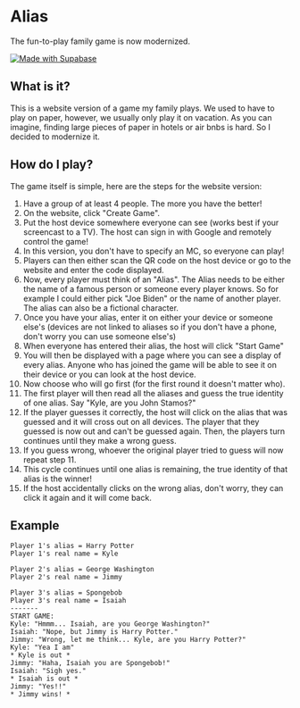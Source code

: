 # Alias
The fun-to-play family game is now modernized.

[![Made with Supabase](https://supabase.com/badge-made-with-supabase-dark.svg)](https://supabase.com)

## What is it?
This is a website version of a game my family plays. We used to have to play on paper, however, we usually only play it on vacation. As you can imagine, finding large pieces of paper in hotels or air bnbs is hard. So I decided to modernize it. 

## How do I play?
The game itself is simple, here are the steps for the website version:
1. Have a group of at least 4 people. The more you have the better!
2. On the website, click "Create Game".
3. Put the host device somewhere everyone can see (works best if your screencast to a TV). The host can sign in with Google and remotely control the game!
4. In this version, you don't have to specify an MC, so everyone can play!
5. Players can then either scan the QR code on the host device or go to the website and enter the code displayed.
6. Now, every player must think of an "Alias". The Alias needs to be either the name of a famous person or someone every player knows. So for example I could either pick "Joe Biden" or the name of another player. The alias can also be a fictional character.
7. Once you have your alias, enter it on either your device or someone else's (devices are not linked to aliases so if you don't have a phone, don't worry you can use someone else's)
8. When everyone has entered their alias, the host will click "Start Game" 
9. You will then be displayed with a page where you can see a display of every alias. Anyone who has joined the game will be able to see it on their device or you can look at the host device.
10. Now choose who will go first (for the first round it doesn't matter who). 
11. The first player will then read all the aliases and guess the true identity of one alias. Say "Kyle, are you John Stamos?"
12. If the player guesses it correctly, the host will click on the alias that was guessed and it will cross out on all devices. The player that they guessed is now out and can't be guessed again. Then, the players turn continues until they make a wrong guess. 
13. If you guess wrong, whoever the original player tried to guess will now repeat step 11. 
14. This cycle continues until one alias is remaining, the true identity of that alias is the winner! 
15. If the host accidentally clicks on the wrong alias, don't worry, they can click it again and it will come back.

## Example
```
Player 1's alias = Harry Potter
Player 1's real name = Kyle

Player 2's alias = George Washington
Player 2's real name = Jimmy

Player 3's alias = Spongebob
Player 3's real name = Isaiah
-------
START GAME:
Kyle: "Hmmm... Isaiah, are you George Washington?"
Isaiah: "Nope, but Jimmy is Harry Potter."
Jimmy: "Wrong, let me think... Kyle, are you Harry Potter?"
Kyle: "Yea I am" 
* Kyle is out *
Jimmy: "Haha, Isaiah you are Spongebob!"
Isaiah: "Sigh yes."
* Isaiah is out *
Jimmy: "Yes!!"
* Jimmy wins! *
```
